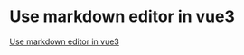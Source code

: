 # Use markdown editor in vue3
[Use markdown editor in vue3](https://aiwithcloud.com/2022/09/16/use_markdown_editor_in_vue3/)